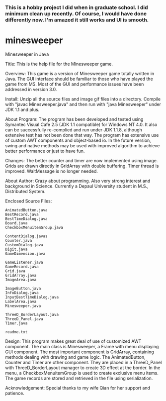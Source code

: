 ### This is a hobby project I did when in graduate school. I did minimum clean up recently. Of course, I would have done differently now. I'm amazed it still works and UI is smooth.

# minesweeper

Minesweeper in Java

Title:
This is the help file for the Minesweeper game.

Overview:
This game is a version of Minesweeper game totally written in Java. The GUI interface should be familiar to those who have played the game from MS.
Most of the GUI and performance issues have been addressed in version 3.0.

Install:
Unzip all the source files and image gif files into a directory. Compile with "javac Minesweeper.java" and then run with "java Minesweeper" under JDK
1.1 and plus.

About Program:
The program has been developed and tested using Symantec Visual Cafe 2.5 (JDK 1.1 compatible) for Windows NT 4.0. It also can be successfully
re-complied and run under JDK 1.1.8, although extensive test has not been done that way. The program has extensive use of custom AWT components and
object-based io. In the future version, swing and native methods may be used with improved algorithm to achieve better performance or just to have
fun.

Changes:
The better counter and timer are now implemented using image. Grids are drawn directly in GridArray with double buffering. Timer thread is improved.
WaitMessage is no longer needed.

About Author:
Crazy about programming. Also very strong interest and background in Science. Currently a Depaul University student in M.S., Distributed System.

Enclosed Source Files:

	AnimatedButton.java
	BestRecord.java
	BestTimeDialog.java
	Board.java
	CheckboxMenuitemGroup.java

	ContentDialog.javas
	Counter.java
	CustomDialog.java
	Digit.java
	GameDimension.java

	GameListener.java
	GameRecord.java
	Grid.java
	GridArray.java
	ImageArea.java

	ImageButton.java
	InfoDialog.java
	InputBestTimeDialog.java
	LabelArea.java
	Minesweeper.java

	ThreeD_BorderLayout.java
	ThreeD_Panel.java
	Timer.java

	readme.txt

Design:
This program makes great deal of use of customized AWT component. The main class is Minesweeper, a Frame with menu displaying GUI component. The most
important component is GridArray, containing methods dealing with drawing and game logic. The AnimatedButton, Counter and Timer are other component.
They are placed in a ThreeD_Panel with ThreeD_BorderLayout manager to create 3D effect at the border. In the menu, a CheckboxMenuitemGroup is used to
create exclusive menu items. The game records are stored and retrieved in the file using serialization.

Acknowledgement:
Special thanks to my wife Qian for her support and patience.
	
